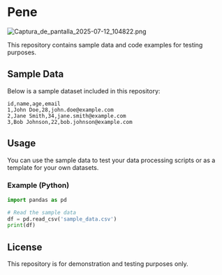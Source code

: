 # Pene

![Captura_de_pantalla_2025-07-12_104822.png](media:a282a261-4d8f-46d5-8c48-29827a24eb86:image)

This repository contains sample data and code examples for testing purposes.

## Sample Data

Below is a sample dataset included in this repository:

```csv
id,name,age,email
1,John Doe,28,john.doe@example.com
2,Jane Smith,34,jane.smith@example.com
3,Bob Johnson,22,bob.johnson@example.com
```

## Usage

You can use the sample data to test your data processing scripts or as a template for your own datasets.

### Example (Python)

```python
import pandas as pd

# Read the sample data
df = pd.read_csv('sample_data.csv')
print(df)
```

## License

This repository is for demonstration and testing purposes only.
